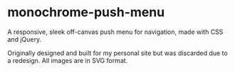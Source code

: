 # monochrome-push-menu
A responsive, sleek off-canvas push menu for navigation, made with CSS and jQuery.

Originally designed and built for my personal site but was discarded due to a redesign. All images are in SVG format.
